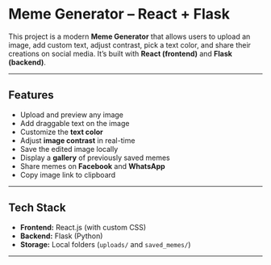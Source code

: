 # Meme Generator – React + Flask

This project is a modern **Meme Generator** that allows users to upload an image, add custom text, adjust contrast, pick a text color, and share their creations on social media. It’s built with **React (frontend)** and **Flask (backend)**.

---

## Features

- Upload and preview any image
- Add draggable text on the image
- Customize the **text color**
- Adjust **image contrast** in real-time
- Save the edited image locally
- Display a **gallery** of previously saved memes
- Share memes on **Facebook** and **WhatsApp**
- Copy image link to clipboard

---

## Tech Stack

- **Frontend:** React.js (with custom CSS)
- **Backend:** Flask (Python)
- **Storage:** Local folders (`uploads/` and `saved_memes/`)

---
